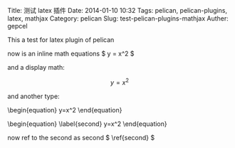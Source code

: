 Title: 测试 latex 插件
Date: 2014-01-10 10:32
Tags: pelican, pelican-plugins, latex, mathjax
Category: pelican
Slug: test-pelican-plugins-mathjax
Auther: gepcel

This a test for latex plugin of pelican

now is an inline math equations $ y = x^2 $

and a display math:

$$ y = x^2 $$

and another type: 

\begin{equation} y=x^2 \end{equation}

\begin{equation} \label{second} y=x^2 \end{equation}

now ref to the second  as second $ \ref{second} $
